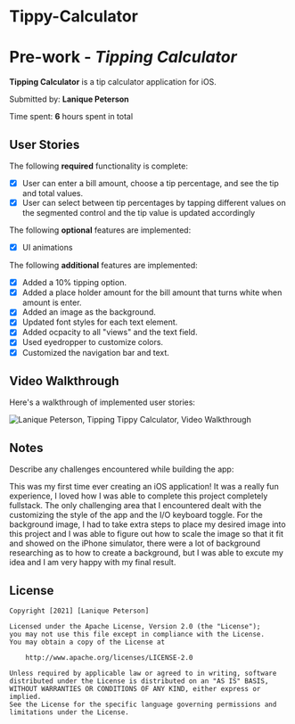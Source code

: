 # Tippy-Calculator
# Pre-work - *Tipping Calculator*

**Tipping Calculator** is a tip calculator application for iOS.

Submitted by: **Lanique Peterson**

Time spent: **6** hours spent in total

## User Stories

The following **required** functionality is complete:

* [x] User can enter a bill amount, choose a tip percentage, and see the tip and total values.
* [x] User can select between tip percentages by tapping different values on the segmented control and the tip value is updated accordingly

The following **optional** features are implemented:

* [x] UI animations

The following **additional** features are implemented:

- [x] Added a 10% tipping option.
- [x] Added a place holder amount for the bill amount that turns white when amount is enter.
- [x] Added an image as the background.
- [x] Updated font styles for each text element.
- [x] Added ocpacity to all "views" and the text field.
- [x] Used eyedropper to customize colors.
- [x] Customized the navigation bar and text.

## Video Walkthrough

Here's a walkthrough of implemented user stories:

<img src="https://imgur.com/a/wUXa06Q" title="Tippy Calculator" width='' alt="Lanique Peterson, Tipping Tippy Calculator, Video Walkthrough"/>

## Notes

Describe any challenges encountered while building the app:

This was my first time ever creating an iOS application! 
It was a really fun experience, I loved how I was able to complete this project completely fullstack.
The only challenging area that I encountered dealt with the customizing the style of the app and the I/O keyboard toggle.
For the background image, I had to take extra steps to place my desired image into this project 
and I was able to figure out how to scale the image so that it fit and showed on the iPhone simulator, 
there were a lot of background researching as to how to create a background, but 
I was able to excute my idea and I am very happy with my final result.

## License

    Copyright [2021] [Lanique Peterson]

    Licensed under the Apache License, Version 2.0 (the "License");
    you may not use this file except in compliance with the License.
    You may obtain a copy of the License at

        http://www.apache.org/licenses/LICENSE-2.0

    Unless required by applicable law or agreed to in writing, software
    distributed under the License is distributed on an "AS IS" BASIS,
    WITHOUT WARRANTIES OR CONDITIONS OF ANY KIND, either express or implied.
    See the License for the specific language governing permissions and
    limitations under the License.
